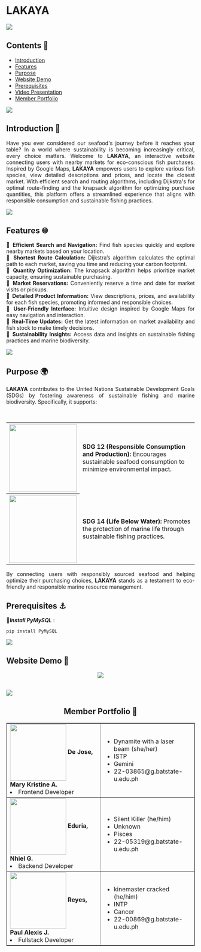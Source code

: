 # LAKAYA

<img src="https://user-images.githubusercontent.com/73097560/115834477-dbab4500-a447-11eb-908a-139a6edaec5c.gif"><br>

## Contents 🐠
- [Introduction](#introduction)
- [Features](#features)
- [Purpose](#purpose)
- [Website Demo](#demo)
- [Prerequisites](#prereqs)
- [Video Presentation](#video)
- [Member Portfolio](#members)


<img src="https://user-images.githubusercontent.com/73097560/115834477-dbab4500-a447-11eb-908a-139a6edaec5c.gif"><br>

### <a name="introduction"></a>
## Introduction 🌊
<div align="justify">
	
Have you ever considered our seafood's journey before it reaches your table? In a world where sustainability is becoming increasingly critical, every choice matters. Welcome to **LAKAYA**, an interactive website connecting users with nearby markets for eco-conscious fish purchases. Inspired by Google Maps, **LAKAYA** empowers users to explore various fish species, view detailed descriptions and prices, and locate the closest market. With efficient search and routing algorithms, including Dijkstra's for optimal route-finding and the knapsack algorithm for optimizing purchase quantities, this platform offers a streamlined experience that aligns with responsible consumption and sustainable fishing practices.

</div>

<img src="https://user-images.githubusercontent.com/73097560/115834477-dbab4500-a447-11eb-908a-139a6edaec5c.gif"><br>

### <a name="features"></a>
## Features 🌐
<div align="justify">
	
🔹 **Efficient Search and Navigation:** Find fish species quickly and explore nearby markets based on your location.<br>
🔹 **Shortest Route Calculation:** Dijkstra’s algorithm calculates the optimal path to each market, saving you time and reducing your carbon footprint.<br>
🔹 **Quantity Optimization:** The knapsack algorithm helps prioritize market capacity, ensuring sustainable purchasing.<br>
🔹 **Market Reservations:** Conveniently reserve a time and date for market visits or pickups.<br>
🔹 **Detailed Product Information:** View descriptions, prices, and availability for each fish species, promoting informed and responsible choices.<br>
🔹 **User-Friendly Interface:** Intuitive design inspired by Google Maps for easy navigation and interaction.<br>
🔹 **Real-Time Updates:** Get the latest information on market availability and fish stock to make timely decisions.<br>
🔹 **Sustainability Insights:** Access data and insights on sustainable fishing practices and marine biodiversity.
</div>

<img src="https://user-images.githubusercontent.com/73097560/115834477-dbab4500-a447-11eb-908a-139a6edaec5c.gif"><br>

### <a name="purpose"></a>
## Purpose 🌍
<div align="justify">
	
**LAKAYA** contributes to the United Nations Sustainable Development Goals (SDGs) by fostering awareness of sustainable fishing and marine biodiversity. Specifically, it supports:

<br>

<table>
    <tr>
        <th><img src="https://i.ibb.co/dMvB2PV/12-SDG-Make-Every-Day-Count-Gifs-GDU.gif" width=180 height=180/></th>
        <td><strong>SDG 12 (Responsible Consumption and Production):</strong> Encourages sustainable seafood consumption to minimize environmental impact.</td>
    </tr>
    <tr>
        <th><img src="https://i.ibb.co/sjCvBWn/14-SDG-Make-Every-Day-Count-Gifs-GDU.gif" width=180 height=180/></th>
        <td><strong>SDG 14 (Life Below Water):</strong> Promotes the protection of marine life through sustainable fishing practices.</td>
    </tr>
</table>

By connecting users with responsibly sourced seafood and helping optimize their purchasing choices, **LAKAYA** stands as a testament to eco-friendly and responsible marine resource management.
</div>

### <a name="prereqs"></a>
## Prerequisites ⚓
🔻***Install PyMySQL*** : 
<pre><code>pip install PyMySQL</code></pre>
	
<img src="https://user-images.githubusercontent.com/73097560/115834477-dbab4500-a447-11eb-908a-139a6edaec5c.gif"><br>

### <a name="demo"></a>
## Website Demo 🚢

<div align="center">
<a href="https://www.youtube.com/watch?v=pVdu-sCM3twcan">
<img src="https://i.ibb.co/3TXsc4z/Untitled-design.png" height="auto" width="auto"><br><br></a>
</div>
	
<img src="https://user-images.githubusercontent.com/73097560/115834477-dbab4500-a447-11eb-908a-139a6edaec5c.gif"><br>

<h2 align="center">Member Portfolio 💅</h2>

<table align="center" border="1" cellpadding="10" cellspacing="0">
  <tr>
    <td>
      <img src="https://i.ibb.co/NCqL8Wm/403629066-664455985677276-3442638710394462470-n.jpg" width="150" height="150" style="vertical-align: middle;">
	    <b>De Jose, Mary Kristine A.</b><br>
	    <li>Frontend Developer</li>
    </td>
    <td>
      <ul>
        <li>Dynamite with a laser beam (she/her)</li>
        <li>ISTP</li>
        <li>Gemini</li>
        <li>22-03865@g.batstate-u.edu.ph</li>
      </ul>
    </td>
  </tr>
  <tr>
    <td>
      <img src="https://i.ibb.co/HCvmMgC/399840751-6737253069676296-2239225414771579590-n.jpg" width="150" height="150" style="vertical-align: middle;">
	    <b>Eduria, Nhiel G.</b><br>
	    <li>Backend Developer</li>
    </td>
    <td>
      <ul>
        <li>Silent Killer (he/him)</li>
        <li>Unknown</li>
        <li>Pisces</li>
        <li>22-05319@g.batstate-u.edu.ph</li>
      </ul>
    </td>
  </tr>
  <tr>
    <td>
      <img src="https://i.ibb.co/HCvmMgC/399840751-6737253069676296-2239225414771579590-n.jpg" width="150" height="150" style="vertical-align: middle;">
	    <b>Reyes, Paul Alexis J.</b><br>
	    <li>Fullstack Developer</li>
    </td>
    <td>
      <ul>
        <li>kinemaster cracked (he/him)</li>
        <li>INTP</li>
        <li>Cancer</li>
        <li>22-00869@g.batstate-u.edu.ph</li>
      </ul>
    </td>
  </tr>
</table>


